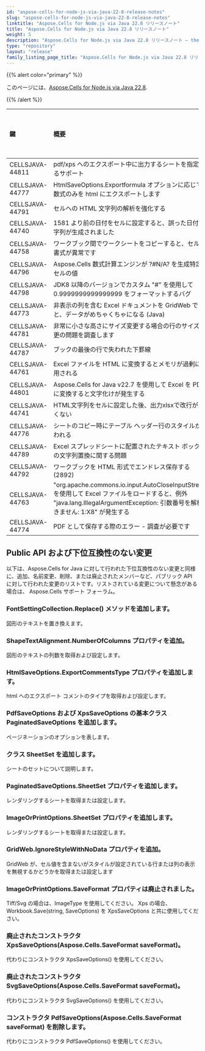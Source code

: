 ```yaml
---
id: "aspose-cells-for-node-js-via-java-22-8-release-notes"
slug: "aspose-cells-for-node-js-via-java-22-8-release-notes"
linktitle: "Aspose.Cells for Node.js via Java 22.8 リリースノート"
title: "Aspose.Cells for Node.js via Java 22.8 リリースノート"
weight: 5
description: "Aspose.Cells for Node.js via Java 22.8 リリースノート – the latest updates and fixes."
type: "repository"
layout: "release"
family_listing_page_title: "Aspose.Cells for Node.js via Java 22.8 リリースノート"
---
```

{{% alert color="primary" %}}

このページには、[Aspose.Cells for Node.js via Java 22.8](https://releases.aspose.com/cells/nodejs/new-releases/aspose.cells-for-node.js-via-java-22.8/).

{{% /alert %}}

|**鍵**|**概要**|**カテゴリー**|
|:- |:- |:- |
|CELLSJAVA-44811|pdf/xps へのエクスポート中に出力するシートを指定するサポート|
|CELLSJAVA-44777|HtmlSaveOptions.Exportformula オプションに応じて、数式のみを html にエクスポートします|
|CELLSJAVA-44791|セルへの HTML 文字列の解析を強化する|
|CELLSJAVA-44740|1581 より前の日付をセルに設定すると、誤った日付文字列が生成されました|
|CELLSJAVA-44758|ワークブック間でワークシートをコピーすると、セルの書式が異常です|
|CELLSJAVA-44796|Aspose.Cells 数式計算エンジンが ?#N/A? を生成特定のセルの値|
|CELLSJAVA-44798|JDK8 以降のバージョンでカスタム "#" を使用して 0.9999999999999999 をフォーマットするバグ|
|CELLSJAVA-44773|非表示の列を含む Excel ドキュメントを GridWeb で開くと、データがめちゃくちゃになる (Java)|
|CELLSJAVA-44781|非常に小さな高さにサイズ変更する場合の行のサイズ変更の問題を調査します|
|CELLSJAVA-44787|ブックの最後の行で失われた下罫線|
|CELLSJAVA-44761|Excel ファイルを HTML に変換するとメモリが過剰に使用される|
|CELLSJAVA-44801|Aspose.Cells for Java v22.7 を使用して Excel を PDF に変換すると文字化けが発生する|
|CELLSJAVA-44741|HTML文字列をセルに設定した後、出力xlsxで改行が正しくない|
|CELLSJAVA-44776|シートのコピー時にテーブル ヘッダー行のスタイルが失われる|
|CELLSJAVA-44789|Excel スプレッドシートに配置されたテキスト ボックスの文字列置換に関する問題|
|CELLSJAVA-44792|ワークブックを HTML 形式でエンドレス保存する (2892)|
|CELLSJAVA-44763|"org.apache.commons.io.input.AutoCloseInputStream" を使用して Excel ファイルをロードすると、例外 "java.lang.IllegalArgumentException: 引数番号を解析できません: 1:X8" が発生する|
|CELLSJAVA-44774|PDF として保存する際のエラー - 調査が必要です|

## **Public API および下位互換性のない変更**

以下は、Aspose.Cells for Java に対して行われた下位互換性のない変更と同様に、追加、名前変更、削除、または廃止されたメンバーなど、パブリック API に対して行われた変更のリストです。リストされている変更について懸念がある場合は、 Aspose.Cells サポート フォーラム。

### **FontSettingCollection.Replace() メソッドを追加します。**

図形のテキストを置き換えます。

### **ShapeTextAlignment.NumberOfColumns プロパティを追加。**

図形のテキストの列数を取得および設定します。

### **HtmlSaveOptions.ExportCommentsType プロパティを追加します。**

html へのエクスポート コメントのタイプを取得および設定します。

### **PdfSaveOptions および XpsSaveOptions の基本クラス PaginatedSaveOptions を追加します。**

ページネーションのオプションを表します。

### **クラス SheetSet を追加します。**

シートのセットについて説明します。

### **PaginatedSaveOptions.SheetSet プロパティを追加します。**

レンダリングするシートを取得または設定します。

### **ImageOrPrintOptions.SheetSet プロパティを追加します。**

レンダリングするシートを取得または設定します。

### **GridWeb.IgnoreStyleWithNoData プロパティを追加。**

GridWeb が、セル値を含まないがスタイルが設定されている行または列の表示を無視するかどうかを取得または設定します

### **ImageOrPrintOptions.SaveFormat プロパティは廃止されました。**

Tiff/Svg の場合は、ImageType を使用してください。 Xps の場合、Workbook.Save(string, SaveOptions) を XpsSaveOptions と共に使用してください。

### **廃止されたコンストラクタ XpsSaveOptions(Aspose.Cells.SaveFormat saveFormat)。**

代わりにコンストラクタ XpsSaveOptions() を使用してください。

### **廃止されたコンストラクタ SvgSaveOptions(Aspose.Cells.SaveFormat saveFormat)。**

代わりにコンストラクタ SvgSaveOptions() を使用してください。

### **コンストラクタ PdfSaveOptions(Aspose.Cells.SaveFormat saveFormat) を削除します。**

代わりにコンストラクタ PdfSaveOptions() を使用してください。
